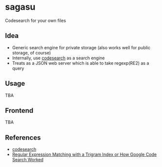 # sagasu

Codesearch for your own files

## Idea

- Generic search engine for private storage (also works well for public storage, of course)
- Internally, use [codesearch](https://github.com/google/codesearch) as a search engine
- Treats as a JSON web server which is able to take regexp(RE2) as a query

## Usage

TBA

## Frontend

TBA

## References

- [codesearch](https://github.com/google/codesearch)
- [Regular Expression Matching with a Trigram Index or How Google Code Search Worked](http://swtch.com/~rsc/regexp/regexp4.html)
